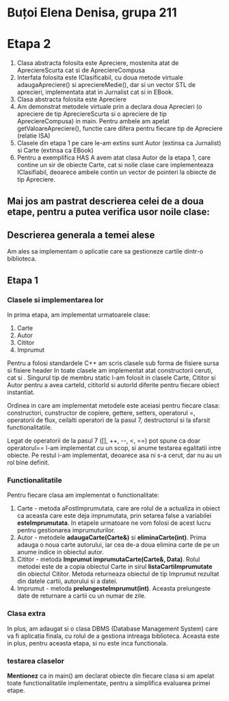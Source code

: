 # Buțoi Elena Denisa, grupa 211



# Etapa 2

1. Clasa abstracta folosita este Apreciere, mostenita atat de ApreciereScurta cat si de ApreciereCompusa
2. Interfata folosita este IClasificabil, cu doua metode virtuale adaugaApreciere() si apreciereMedie(), dar si un vector STL de aprecieri, implementata atat in Jurnalist cat si in EBook.
3. Clasa abstracta folosita este Apreciere
4. Am demonstrat metodele virtuale prin a declara doua Aprecieri (o apreciere de tip ApreciereScurta si o apreciere de tip ApreciereCompusa) in main. Pentru ambele am apelat getValoareApreciere(), functie care difera pentru fiecare tip de Apreciere (relatie ISA)
5. Clasele din etapa 1 pe care le-am extins sunt Autor (extinsa ca Jurnalist) si Carte (extinsa ca EBook)
6. Pentru a exemplifica HAS A avem atat clasa Autor de la etapa 1, care contine un sir de obiecte Carte, cat si noile clase care implementeaza IClasifiabil, deoarece ambele contin un vector de pointeri la obiecte de tip Apreciere.


## Mai jos am pastrat descrierea celei de a doua etape, pentru a putea verifica usor noile clase:



## Descrierea generala a temei alese

Am ales sa implementam o aplicatie care sa gestioneze cartile dintr-o biblioteca.

## Etapa 1

### Clasele si implementarea lor

In prima etapa, am implementat urmatoarele clase:

1. Carte
2. Autor
3. Cititor
4. Imprumut

Pentru a folosi standardele C++ am scris clasele sub forma de fisiere sursa si fisiere header
In toate clasele am implementat atat constructorii ceruti, cat si . Singurul tip de membru static l-am folosit in clasele Carte, Cititor si Autor pentru a avea carteId, cititorId si autorId diferite pentru fiecare obiect instantiat.

Ordinea in care am implementat metodele este aceiasi pentru fiecare clasa: constructori, cunstructor de copiere, gettere, setters, operatorul =, operatorii de flux, ceilalti operatori de la pasul 7, destructorul si la sfarsit functionalitatile.

Legat de operatorii de la pasul 7 ([], ++, --, <, ==) pot spune ca doar operatorul== l-am implementat cu un scop, si anume testarea egalitatii intre obiecte. Pe restul i-am implementat, deoarece asa ni s-a cerut, dar nu au un rol bine definit.

### Functionalitatile

Pentru fiecare clasa am implementat o functionalitate:

1. Carte - metoda aFostImprumutata, care are rolul de a actualiza in obiect ca aceasta care este deja imprumutata, prin setarea false a variabilei __esteImprumutata__. In etapele urmatoare ne vom folosi de acest lucru pentru gestionarea imprumuturilor.
2. Autor - metodele **adaugaCarte(Carte&)** si **eliminaCarte(int)**. Prima adauga o noua carte autorului, iar cea de-a doua elimina carte de pe un anume indice in obiectul autor.
3. Cititor - metoda **Imprumut imprumutaCarte(Carte&, Data)**. Rolul metodei este de a copia obiectul Carte in sirul **listaCartiImprumutate** din obiectul Cititor. Metoda returneaza obiectul de tip Imprumut rezultat din datele cartii, autorului si a datei.
4. Imprumut - metoda **prelungesteImprumut(int)**. Aceasta prelungeste date de returnare a cartii cu un numar de zile.

### Clasa extra 

In plus, am adaugat si o clasa DBMS (Database Management System) care va fi aplicatia finala, cu rolul de a gestiona intreaga biblioteca. Aceasta este in plus, pentru aceasta etapa, si nu este inca functionala.

### testarea claselor

**Mentionez** ca in main() am declarat obiecte din fiecare clasa si am apelat toate functionalitatile implementate, pentru a simplifica evaluarea primei etape.
